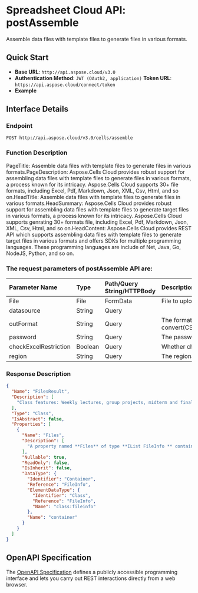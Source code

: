 # **Spreadsheet Cloud API: postAssemble**

Assemble data files with template files to generate files in various formats. 

## **Quick Start**

- **Base URL**: `http://api.aspose.cloud/v3.0`
- **Authentication Method**: `JWT (OAuth2, application)`  **Token URL**: `https://api.aspose.cloud/connect/token`
- **Example** 
<script src="https://gist.github.com/aspose-cells-cloud-gists/8a5b324fdf3e574dbd747c1a1e24b05d.js?file=Example30_PostAssemble.cs"></script>

## **Interface Details**

### **Endpoint** 

```
POST http://api.aspose.cloud/v3.0/cells/assemble
```

### **Function Description**
PageTitle: Assemble data files with template files to generate files in various formats.PageDescription: Aspose.Cells Cloud provides robust support for assembling data files with template files to generate files in various formats, a process known for its intricacy. Aspose.Cells Cloud supports 30+ file formats, including Excel, Pdf, Markdown, Json, XML, Csv, Html, and so on.HeadTitle: Assemble data files with template files to generate files in various formats.HeadSummary: Aspose.Cells Cloud provides robust support for assembling data files with template files to generate target files in various formats, a process known for its intricacy. Aspose.Cells Cloud supports genrating 30+ formats file, including Excel, Pdf, Markdown, Json, XML, Csv, Html, and so on.HeadContent: Aspose.Cells Cloud provides REST API which supports assembling data files with template files to generate target files in various formats and offers SDKs for multiple programming languages. These programming languages are include of Net, Java, Go, NodeJS, Python, and so on.

### The request parameters of **postAssemble** API are: 

| Parameter Name | Type | Path/Query String/HTTPBody | Description | 
| :- | :- | :- |:- | 
|File|File|FormData|File to upload|
|datasource|String|Query||
|outFormat|String|Query|The format to convert(CSV/XLS/HTML/MHTML/ODS/PDF/XML/TXT/TIFF/XLSB/XLSM/XLSX/XLTM/XLTX/XPS/PNG/JPG/JPEG/GIF/EMF/BMP/MD[Markdown]/Numbers)|
|password|String|Query|The password needed to open an Excel file.|
|checkExcelRestriction|Boolean|Query|Whether check restriction of excel file when user modify cells related objects.|
|region|String|Query|The regional settings for workbook.|


### **Response Description**
```json
{
  "Name": "FilesResult",
  "Description": [
    "Class features: Weekly lectures, group projects, midterm and final exams, and participation in class discussions."
  ],
  "Type": "Class",
  "IsAbstract": false,
  "Properties": [
    {
      "Name": "Files",
      "Description": [
        "A property named **Files** of type **IList FileInfo ** containing a collection of file information objects."
      ],
      "Nullable": true,
      "ReadOnly": false,
      "IsInherit": false,
      "DataType": {
        "Identifier": "Container",
        "Reference": "FileInfo",
        "ElementDataType": {
          "Identifier": "Class",
          "Reference": "FileInfo",
          "Name": "class:fileinfo"
        },
        "Name": "container"
      }
    }
  ]
}
```

## OpenAPI Specification

The [OpenAPI Specification](https://reference.aspose.cloud/cells/#/LightCellsController/PostAssemble) defines a publicly accessible programming interface and lets you carry out REST interactions directly from a web browser.

